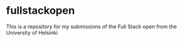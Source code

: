 # fullstackopen
This is a repository for my submissions of the Full Stack open from the University of Helsinki
